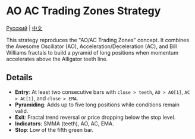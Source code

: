 # AO AC Trading Zones Strategy
[Русский](README_ru.md) | [中文](README_cn.md)

This strategy reproduces the "AO/AC Trading Zones" concept. It combines the Awesome Oscillator (AO), Acceleration/Deceleration (AC), and Bill Williams fractals to build a pyramid of long positions when momentum accelerates above the Alligator teeth line.

## Details

- **Entry**: At least two consecutive bars with `close > teeth`, `AO > AO[1]`, `AC > AC[1]`, and `close > EMA`.
- **Pyramiding**: Adds up to five long positions while conditions remain valid.
- **Exit**: Fractal trend reversal or price dropping below the stop level.
- **Indicators**: SMMA (teeth), AO, AC, EMA.
- **Stop**: Low of the fifth green bar.

